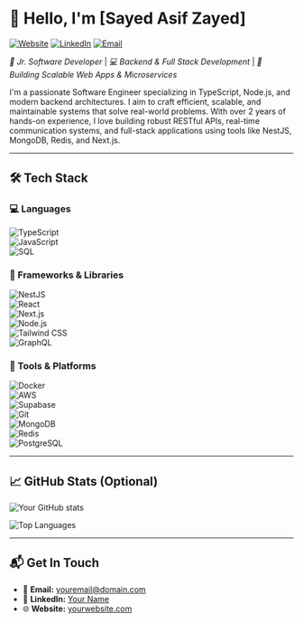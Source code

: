 # 👋 Hello, I'm [Sayed Asif Zayed]  

[![Website](https://img.shields.io/badge/Portfolio-%23000000.svg?style=for-the-badge&logo=react&logoColor=white)](https://zayedfahim.vercel.app)
[![LinkedIn](https://img.shields.io/badge/LinkedIn-0077B5?style=for-the-badge&logo=linkedin&logoColor=white)](https://linkedin.com/in/zayed-fahim)
[![Email](https://img.shields.io/badge/Email-D14836?style=for-the-badge&logo=gmail&logoColor=white)](mailto:zayed@shomvob.com)

*📍 Jr. Software Developer* | *💻 Backend & Full Stack Development* | *🚀 Building Scalable Web Apps & Microservices*

I'm a passionate Software Engineer specializing in TypeScript, Node.js, and modern backend architectures. I aim to craft efficient, scalable, and maintainable systems that solve real-world problems. With over 2 years of hands-on experience, I love building robust RESTful APIs, real-time communication systems, and full-stack applications using tools like NestJS, MongoDB, Redis, and Next.js.

---

## 🛠 Tech Stack

### 💻 Languages  
![TypeScript](https://img.shields.io/badge/TypeScript-007ACC?style=for-the-badge&logo=typescript&logoColor=white)  
![JavaScript](https://img.shields.io/badge/JavaScript-F7DF1E?style=for-the-badge&logo=javascript&logoColor=black)  
![SQL](https://img.shields.io/badge/SQL-4479A1?style=for-the-badge&logo=postgresql&logoColor=white)

### 🚀 Frameworks & Libraries  
![NestJS](https://img.shields.io/badge/NestJS-E0234E?style=for-the-badge&logo=nestjs&logoColor=white)  
![React](https://img.shields.io/badge/React-20232A?style=for-the-badge&logo=react&logoColor=61DAFB)  
![Next.js](https://img.shields.io/badge/Next.js-000000?style=for-the-badge&logo=nextdotjs&logoColor=white)  
![Node.js](https://img.shields.io/badge/Node.js-339933?style=for-the-badge&logo=node.js&logoColor=white)  
![Tailwind CSS](https://img.shields.io/badge/TailwindCSS-06B6D4?style=for-the-badge&logo=tailwindcss&logoColor=white)  
![GraphQL](https://img.shields.io/badge/GraphQL-E10098?style=for-the-badge&logo=graphql&logoColor=white)

### 🧰 Tools & Platforms  
![Docker](https://img.shields.io/badge/Docker-2496ED?style=for-the-badge&logo=docker&logoColor=white)  
![AWS](https://img.shields.io/badge/AWS-232F3E?style=for-the-badge&logo=amazonaws&logoColor=white)  
![Supabase](https://img.shields.io/badge/Supabase-3ECF8E?style=for-the-badge&logo=supabase&logoColor=white)  
![Git](https://img.shields.io/badge/Git-F05032?style=for-the-badge&logo=git&logoColor=white)  
![MongoDB](https://img.shields.io/badge/MongoDB-47A248?style=for-the-badge&logo=mongodb&logoColor=white)  
![Redis](https://img.shields.io/badge/Redis-DC382D?style=for-the-badge&logo=redis&logoColor=white)  
![PostgreSQL](https://img.shields.io/badge/PostgreSQL-4169E1?style=for-the-badge&logo=postgresql&logoColor=white)

---

## 📈 GitHub Stats (Optional)

![Your GitHub stats](https://github-readme-stats.vercel.app/api?username=asif-zayed-33&show_icons=true&theme=radical)

![Top Languages](https://github-readme-stats.vercel.app/api/top-langs/?username=asif-zayed-33&layout=compact&theme=radical)

---

## 📬 Get In Touch

- 📧 **Email:** [youremail@domain.com](mailto:zayed@shomvob.com)
- 💼 **LinkedIn:** [Your Name](https://linkedin.com/in/zayed-fahim)
- 🌐 **Website:** [yourwebsite.com](https://zayedfahim.vercel.app)
